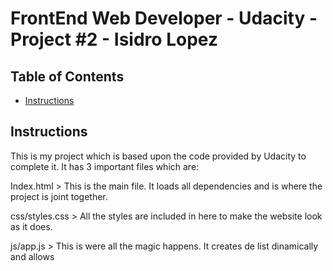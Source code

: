 # FrontEnd Web Developer - Udacity - Project #2 - Isidro Lopez

## Table of Contents

* [Instructions](#instructions)

## Instructions

This is my project which is based upon the code provided by Udacity to complete it. It has 3 important files which are: 

Index.html 
	> This is the main file. It loads all dependencies and is where the project is joint together. 

css/styles.css
	> All the styles are included in here to make the website look as it does. 

js/app.js
	> This is were all the magic happens. It creates de list dinamically and allows 
